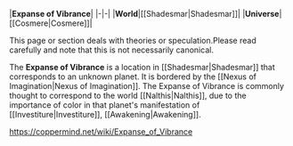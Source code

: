 |**Expanse of Vibrance**|
|-|-|
|**World**|[[Shadesmar\|Shadesmar]]|
|**Universe**|[[Cosmere\|Cosmere]]|

This page or section deals with theories or speculation.Please read carefully and note that this is not necessarily canonical.

The **Expanse of Vibrance** is a location in [[Shadesmar\|Shadesmar]] that corresponds to an unknown planet.
It is bordered by the [[Nexus of Imagination\|Nexus of Imagination]].
The Expanse of Vibrance is commonly thought to correspond to the world [[Nalthis\|Nalthis]], due to the importance of color in that planet's manifestation of [[Investiture\|Investiture]], [[Awakening\|Awakening]].



https://coppermind.net/wiki/Expanse_of_Vibrance